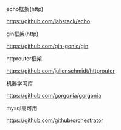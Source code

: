 echo框架(http)

https://github.com/labstack/echo

gin框架(http)

https://github.com/gin-gonic/gin

httprouter框架

https://github.com/julienschmidt/httprouter

机器学习库

https://github.com/gorgonia/gorgonia

mysql高可用

https://github.com/github/orchestrator  